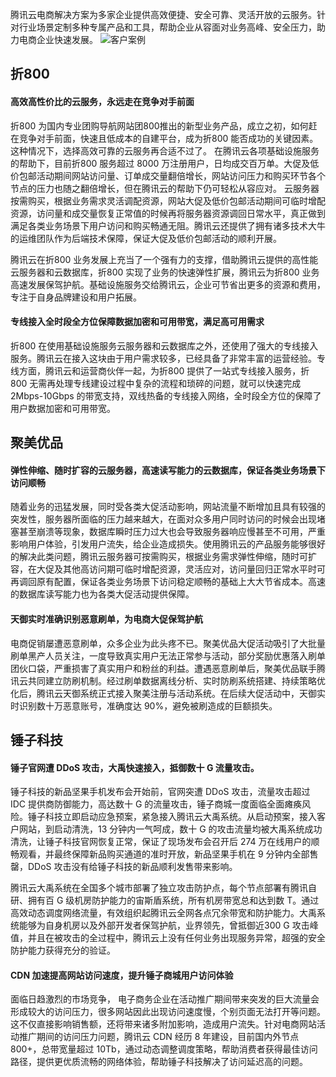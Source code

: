 腾讯云电商解决方案为多家企业提供高效便捷、安全可靠、灵活开放的云服务。针对行业场景定制多种专属产品和工具，帮助企业从容面对业务高峰、安全压力，助力电商企业快速发展。
![客户案例](https://mc.qcloudimg.com/static/img/fda2881058a45a8999a1801b3106fcc0/image.png)
## 折800 
#### 高效高性价比的云服务，永远走在竞争对手前面
折800 为国内专业团购导航网站团800推出的新型业务产品，成立之初，如何赶在竞争对手前面，快速且低成本的自建平台，成为折800 能否成功的关键因素。这种情况下，选择高效可靠的云服务再合适不过了。
在腾讯云各项基础设施服务的帮助下，目前折800 服务超过 8000 万注册用户，日均成交百万单。大促及低价包邮活动期间网站访问量、订单成交量翻倍增长，网站访问压力和购买环节各个节点的压力也随之翻倍增长，但在腾讯云的帮助下仍可轻松从容应对。
云服务器按需购买，根据业务需求灵活调配资源，网站大促及低价包邮活动期间可临时增配资源，访问量和成交量恢复正常值的时候再将服务器资源调回日常水平，真正做到满足各类业务场景下用户访问和购买畅通无阻。腾讯云还提供了拥有诸多技术大牛的运维团队作为后端技术保障，保证大促及低价包邮活动的顺利开展。

腾讯云在折800 业务发展上充当了一个强有力的支撑，借助腾讯云提供的高性能云服务器和云数据库，折800 实现了业务的快速弹性扩展，腾讯云为折800 业务高速发展保驾护航。基础设施服务交给腾讯云，企业可节省出更多的资源和费用，专注于自身品牌建设和用户拓展。

#### 专线接入全时段全方位保障数据加密和可用带宽，满足高可用需求
折800 在使用基础设施服务云服务器和云数据库之外，还使用了强大的专线接入服务。腾讯云在接入这块由于用户需求较多，已经具备了非常丰富的运营经验。专线方面，腾讯云和运营商伙伴一起，为折800 提供了一站式专线接入服务，折800 无需再处理专线建设过程中复杂的流程和琐碎的问题，就可以快速完成 2Mbps-10Gbps 的带宽支持，双线热备的专线接入网络，全时段全方位的保障了用户数据加密和可用带宽。

## 聚美优品
#### 弹性伸缩、随时扩容的云服务器，高速读写能力的云数据库，保证各类业务场景下访问顺畅
随着业务的迅猛发展，同时受各类大促活动影响，网站流量不断增加且具有较强的突发性，服务器所面临的压力越来越大，在面对众多用户同时访问的时候会出现堵塞甚至崩溃等现象，数据库瞬时压力过大也会导致服务器响应慢甚至不可用，严重影响用户体验，引发用户流失，给企业造成损失。使用腾讯云的产品服务能够很好的解决此类问题，腾讯云服务器可按需购买，根据业务需求弹性伸缩，随时可扩容，在大促及其他高访问期可临时增配资源，灵活应对，访问量回归正常水平时可再调回原有配置，保证各类业务场景下访问稳定顺畅的基础上大大节省成本。高速的数据库读写能力也为各类大促活动提供保障。

#### 天御实时准确识别恶意刷单，为电商大促保驾护航
电商促销屡遭恶意刷单，众多企业为此头疼不已。聚美优品大促活动吸引了大批量刷单黑产人员关注，一度导致真实用户无法正常参与活动，部分奖励优惠落入刷单团伙口袋，严重损害了真实用户和粉丝的利益。遭遇恶意刷单后，聚美优品联手腾讯云共同建立防刷机制。经过刷单数据离线分析、实时防刷系统搭建、持续策略优化后，腾讯云天御系统正式接入聚美注册与活动系统。在后续大促活动中，天御实时识别数十万恶意账号，准确度达 90%，避免被刷造成的巨额损失。

## 锤子科技
#### 锤子官网遭 DDoS 攻击，大禹快速接入，抵御数十 G 流量攻击。
锤子科技的新品坚果手机发布会开始前，官网突遭 DDoS 攻击，流量攻击超过 IDC 提供商防御能力，高达数十 G 的流量攻击，锤子商城一度面临全面瘫痪风险。锤子科技立即启动应急预案，紧急接入腾讯云大禹系统。从启动预案，接入客户网站，到启动清洗，13 分钟内一气呵成，数十 G 的攻击流量均被大禹系统成功清洗，让锤子科技官网恢复正常，保证了现场发布会召开后 274 万在线用户的顺畅观看，并最终保障新品购买通道的准时开放，新品坚果手机在 9 分钟内全部售罄，DDoS 攻击没有给锤子科技的新品顺利发售带来影响。

腾讯云大禹系统在全国多个城市部署了独立攻击防护点，每个节点部署有腾讯自研、拥有百 G 级机房防护能力的宙斯盾系统，所有机房带宽总和达到数 T。通过高效动态调度网络流量，有效组织起腾讯云全网各点冗余带宽和防护能力。大禹系统能够为自身机房以及外部开发者保驾护航，业界领先，曾抵御近300 G 攻击峰值，并且在被攻击的全过程中，腾讯云上没有任何业务出现服务异常，超强的安全防护能力获得充分的验证。

#### CDN 加速提高网站访问速度，提升锤子商城用户访问体验
面临日趋激烈的市场竞争， 电子商务企业在活动推广期间带来突发的巨大流量会形成较大的访问压力，很多网站因此出现访问速度慢，个别页面无法打开等问题。这不仅直接影响销售额，还将带来诸多附加影响，造成用户流失。针对电商网站活动推广期间的访问压力问题，腾讯云 CDN 经历 8 年建设，目前国内外节点 800+，总带宽量超过 10Tb，通过动态调整调度策略，帮助消费者获得最佳访问路径，提供更优质流畅的网络体验，帮助锤子科技解决了访问延迟高的问题。